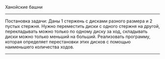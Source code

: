 Ханойские башни 

***
Постановка задачи: Даны 1 стержень с дисками разного размера и 2 пустых стержня. Нужно переместить диски с одного стержня на другой, перекладывать можно только по одному диску за ход, складывать диски можно только меньший на больший. Реализовать программу, которая определяет перестановки этих дисков с помощью наименьшего количества ходов.
***
